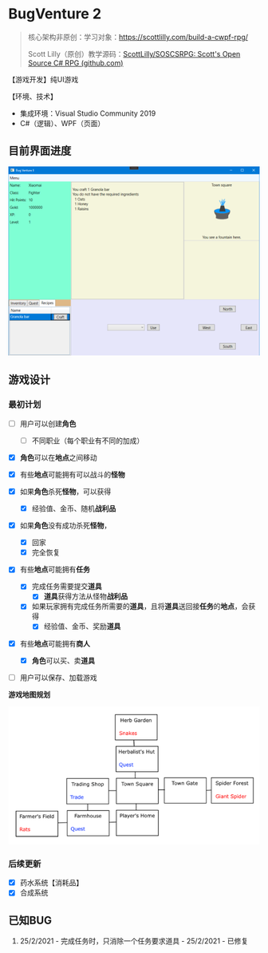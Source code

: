 # BugVenture 2

> 核心架构非原创：学习对象：https://scottlilly.com/build-a-cwpf-rpg/
>
> Scott Lilly（原创）教学源码：[ScottLilly/SOSCSRPG: Scott's Open Source C# RPG (github.com)](https://github.com/ScottLilly/SOSCSRPG)

【游戏开发】纯UI游戏

【环境、技术】

- 集成环境：Visual Studio Community 2019
- C#（逻辑）、WPF（页面）

## 目前界面进度

<img src="./README.pngs/Screenshots/20210301-2.png" alt="Lastest Screenshot" style="zoom:75%;" />

## 游戏设计

### 最初计划

- [ ] 用户可以创建**角色**
  
  - [ ] 不同职业（每个职业有不同的加成）
  
- [x] **角色**可以在**地点**之间移动

- [x] 有些**地点**可能拥有可以战斗的**怪物**

- [x] 如果**角色**杀死**怪物**，可以获得
  
  - [x] 经验值、金币、随机**战利品**
  
- [x] 如果**角色**没有成功杀死**怪物**，
  - [x] 回家
  - [x] 完全恢复
  
- [x] 有些**地点**可能拥有**任务**
  - [x] 完成任务需要提交**道具**
    - [x] **道具**获得方法从怪物**战利品**
  - [x] 如果玩家拥有完成任务所需要的**道具**，且将**道具**送回接**任务**的**地点**，会获得
    - [x] 经验值、金币、奖励**道具**
  
- [x] 有些**地点**可能拥有**商人**
  
  - [x] **角色**可以买、卖**道具**
  
- [ ] 用户可以保存、加载游戏

**游戏地图规划**

![游戏地图规划](./README.pngs/WPFGameWorld.png)

### 后续更新

- [x] 药水系统【消耗品】
- [x] 合成系统

## 已知BUG

1. 25/2/2021 - 完成任务时，只消除一个任务要求道具 - 25/2/2021 - 已修复
